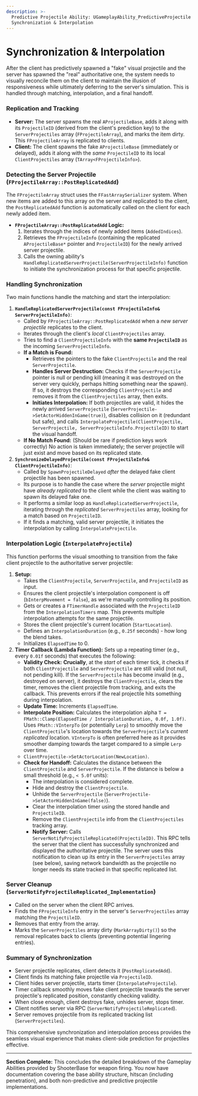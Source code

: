 ```yaml
---
description: >-
  Predictive Projectile Ability: UGameplayAbility_PredictiveProjectile -
  Synchronization & Interpolation
---
```


# Synchronization & Interpolation

After the client has predictively spawned a "fake" visual projectile and the server has spawned the "real" authoritative one, the system needs to visually reconcile them on the client to maintain the illusion of responsiveness while ultimately deferring to the server's simulation. This is handled through matching, interpolation, and a final handoff.

### Replication and Tracking

* **Server:** The server spawns the real `AProjectileBase`, adds it along with its `ProjectileID` (derived from the client's prediction key) to the `ServerProjectiles` array (`FProjectileArray`), and marks the item dirty. This `FProjectileArray` is replicated to clients.
* **Client:** The client spawns the fake `AProjectileBase` (immediately or delayed), adds it along with the _same_ `ProjectileID` to its local `ClientProjectiles` array (`TArray<FProjectileInfo>`).

### Detecting the Server Projectile (`FProjectileArray::PostReplicatedAdd`)

The `FProjectileArray` struct uses the `FFastArraySerializer` system. When new items are added to this array on the server and replicated to the client, the `PostReplicatedAdd` function is automatically called on the client for each newly added item.

* **`FProjectileArray::PostReplicatedAdd` Logic:**
  1. Iterates through the indices of newly added items (`AddedIndices`).
  2. Retrieves the `FProjectileInfo` (containing the replicated `AProjectileBase*` pointer and `ProjectileID`) for the newly arrived server projectile.
  3. Calls the owning ability's `HandleReplicatedServerProjectile(ServerProjectileInfo)` function to initiate the synchronization process for that specific projectile.

### Handling Synchronization

Two main functions handle the matching and start the interpolation:

1. **`HandleReplicatedServerProjectile(const FProjectileInfo& ServerProjectileInfo)`**:
   * Called by `FProjectileArray::PostReplicatedAdd` when a _new server projectile_ replicates to the client.
   * Iterates through the client's _local_ `ClientProjectiles` array.
   * Tries to find a `ClientProjectileInfo` with the **same `ProjectileID`** as the incoming `ServerProjectileInfo`.
   * **If a Match is Found:**
     * Retrieves the pointers to the fake `ClientProjectile` and the real `ServerProjectile`.
     * **Handles Server Destruction:** Checks if the `ServerProjectile` pointer is null or pending kill (meaning it was destroyed on the server very quickly, perhaps hitting something near the spawn). If so, it destroys the corresponding `ClientProjectile` and removes it from the `ClientProjectiles` array, then exits.
     * **Initiates Interpolation:** If both projectiles are valid, it hides the newly arrived `ServerProjectile` (`ServerProjectile->SetActorHiddenInGame(true)`), disables collision on it (redundant but safe), and calls `InterpolateProjectile(ClientProjectile, ServerProjectile, ServerProjectileInfo.ProjectileID)` to start the visual handoff.
   * **If No Match Found:** (Should be rare if prediction keys work correctly) No action is taken immediately; the server projectile will just exist and move based on its replicated state.
2. **`SynchronizeDelayedProjectile(const FProjectileInfo& ClientProjectileInfo)`**:
   * Called by `SpawnProjectileDelayed` _after_ the delayed fake client projectile has been spawned.
   * Its purpose is to handle the case where the _server_ projectile might have _already replicated_ to the client while the client was waiting to spawn its delayed fake one.
   * It performs a similar loop as `HandleReplicatedServerProjectile`, iterating through the _replicated_ `ServerProjectiles` array, looking for a match based on `ProjectileID`.
   * If it finds a matching, valid server projectile, it initiates the interpolation by calling `InterpolateProjectile`.

### Interpolation Logic (`InterpolateProjectile`)

This function performs the visual smoothing to transition from the fake client projectile to the authoritative server projectile:

1. **Setup:**
   * Takes the `ClientProjectile`, `ServerProjectile`, and `ProjectileID` as input.
   * Ensures the client projectile's interpolation component is off (`bInterpMovement = false`), as we're manually controlling its position.
   * Gets or creates a `FTimerHandle` associated with the `ProjectileID` from the `InterpolationTimers` map. This prevents multiple interpolation attempts for the same projectile.
   * Stores the client projectile's current location (`StartLocation`).
   * Defines an `InterpolationDuration` (e.g., `0.25f` seconds) - how long the blend takes.
   * Initializes `ElapsedTime` to 0.
2. **Timer Callback (Lambda Function):** Sets up a repeating timer (e.g., every `0.01f` seconds) that executes the following:
   * **Validity Check:** **Crucially**, at the _start_ of each timer tick, it checks if both `ClientProjectile` and `ServerProjectile` are still valid (not null, not pending kill). If the `ServerProjectile` has become invalid (e.g., destroyed on server), it destroys the `ClientProjectile`, clears the timer, removes the client projectile from tracking, and exits the callback. This prevents errors if the real projectile hits something during interpolation.
   * **Update Time:** Increments `ElapsedTime`.
   * **Interpolate Position:** Calculates the interpolation alpha `T = FMath::Clamp(ElapsedTime / InterpolationDuration, 0.0f, 1.0f)`. Uses `FMath::VInterpTo` (or potentially `Lerp`) to smoothly move the `ClientProjectile`'s location towards the `ServerProjectile`'s _current replicated_ location. `VInterpTo` is often preferred here as it provides smoother damping towards the target compared to a simple `Lerp` over time.
   * `ClientProjectile->SetActorLocation(NewLocation)`.
   * **Check for Handoff:** Calculates the distance between the `ClientProjectile` and `ServerProjectile`. If the distance is below a small threshold (e.g., `< 5.0f` units):
     * The interpolation is considered complete.
     * Hide and destroy the `ClientProjectile`.
     * Unhide the `ServerProjectile` (`ServerProjectile->SetActorHiddenInGame(false)`).
     * Clear the interpolation timer using the stored handle and `ProjectileID`.
     * Remove the `ClientProjectile` info from the `ClientProjectiles` tracking array.
     * **Notify Server:** Calls `ServerNotifyProjectileReplicated(ProjectileID)`. This RPC tells the server that the client has successfully synchronized and displayed the authoritative projectile. The server uses this notification to clean up its entry in the `ServerProjectiles` array (see below), saving network bandwidth as the projectile no longer needs its state tracked in that specific replicated list.

### Server Cleanup (`ServerNotifyProjectileReplicated_Implementation`)

* Called on the server when the client RPC arrives.
* Finds the `FProjectileInfo` entry in the server's `ServerProjectiles` array matching the `ProjectileID`.
* Removes that entry from the array.
* Marks the `ServerProjectiles` array dirty (`MarkArrayDirty()`) so the removal replicates back to clients (preventing potential lingering entries).

### Summary of Synchronization

* Server projectile replicates, client detects it (`PostReplicatedAdd`).
* Client finds its matching fake projectile via `ProjectileID`.
* Client hides server projectile, starts timer (`InterpolateProjectile`).
* Timer callback smoothly moves fake client projectile towards the server projectile's replicated position, constantly checking validity.
* When close enough, client destroys fake, unhides server, stops timer.
* Client notifies server via RPC (`ServerNotifyProjectileReplicated`).
* Server removes projectile from its replicated tracking list (`ServerProjectiles`).

This comprehensive synchronization and interpolation process provides the seamless visual experience that makes client-side prediction for projectiles effective.

***

**Section Complete:** This concludes the detailed breakdown of the Gameplay Abilities provided by ShooterBase for weapon firing. You now have documentation covering the base ability structure, hitscan (including penetration), and both non-predictive and predictive projectile implementations.
